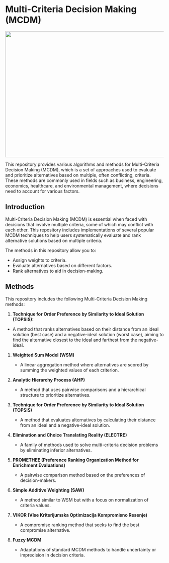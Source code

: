 # Multi-Criteria Decision Making (MCDM)

<p align="center"> 
  <img width="600" height="400" src="https://i.ytimg.com/vi/7OoKJHvsUbo/maxresdefault.jpg"> 
</p>

This repository provides various algorithms and methods for Multi-Criteria Decision Making (MCDM), which is a set of approaches used to evaluate and prioritize alternatives based on multiple, often conflicting, criteria. These methods are commonly used in fields such as business, engineering, economics, healthcare, and environmental management, where decisions need to account for various factors.

## Introduction

Multi-Criteria Decision Making (MCDM) is essential when faced with decisions that involve multiple criteria, some of which may conflict with each other. This repository includes implementations of several popular MCDM techniques to help users systematically evaluate and rank alternative solutions based on multiple criteria.

The methods in this repository allow you to:

- Assign weights to criteria.
- Evaluate alternatives based on different factors.
- Rank alternatives to aid in decision-making.

## Methods

This repository includes the following Multi-Criteria Decision Making methods:


1. **Technique for Order Preference by Similarity to Ideal Solution (TOPSIS):**

 - A method that ranks alternatives based on their distance from an ideal solution (best case) and a negative-ideal solution (worst case), aiming to find the alternative closest to the ideal and farthest from the negative-ideal.

1. **Weighted Sum Model (WSM)**
   - A linear aggregation method where alternatives are scored by summing the weighted values of each criterion.

2. **Analytic Hierarchy Process (AHP)**
   - A method that uses pairwise comparisons and a hierarchical structure to prioritize alternatives.

3. **Technique for Order Preference by Similarity to Ideal Solution (TOPSIS)**
   - A method that evaluates alternatives by calculating their distance from an ideal and a negative-ideal solution.

4. **Elimination and Choice Translating Reality (ELECTRE)**
   - A family of methods used to solve multi-criteria decision problems by eliminating inferior alternatives.

5. **PROMETHEE (Preference Ranking Organization Method for Enrichment Evaluations)**
   - A pairwise comparison method based on the preferences of decision-makers.

6. **Simple Additive Weighting (SAW)**
   - A method similar to WSM but with a focus on normalization of criteria values.

7. **VIKOR (Vlse Kriterijumska Optimizacija Kompromisno Resenje)**
   - A compromise ranking method that seeks to find the best compromise alternative.

8. **Fuzzy MCDM**
   - Adaptations of standard MCDM methods to handle uncertainty or imprecision in decision criteria.
